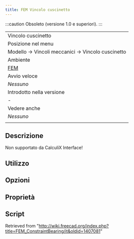 ```yaml
---
title: FEM Vincolo cuscinetto
---
```


:::caution
Obsoleto (versione 1.0 e superiori).
:::

|                                                  |
| ------------------------------------------------ |
| Vincolo cuscinetto                               |
| Posizione nel menu                               |
| Modello → Vincoli meccanici → Vincolo cuscinetto |
| Ambiente                                         |
| [FEM](/FEM_Workbench/it "FEM Workbench/it")      |
| Avvio veloce                                     |
| _Nessuno_                                        |
| Introdotto nella versione                        |
| -                                                |
| Vedere anche                                     |
| _Nessuno_                                        |
|                                                  |

## Descrizione

Non supportato da CalculiX Interface!

## Utilizzo

## Opzioni

## Proprietà

## Script

Retrieved from "<http://wiki.freecad.org/index.php?title=FEM_ConstraintBearing/it&oldid=1407081>"
